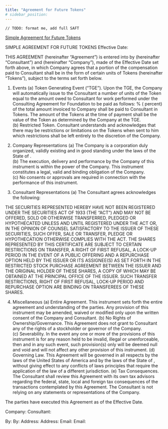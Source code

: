 ```yaml
---
title: "Agreement for Future Tokens"
# sidebar_position:
---
```


```
// TODO: format me, add full SAFT
```

[Simple Agreement for Future Tokens](../papers/Rolling-SAFE-Template.docx)

SIMPLE AGREEMENT FOR FUTURE TOKENS
Effective Date:

THIS AGREEMENT (hereinafter “Agreement”) is entered into by (hereinafter “Consultant”) and (hereinafter “Company”), made of the Effective Date set forth above, in which Company agrees that a portion of the compensation paid to Consultant shall be in the form of certain units of Tokens (hereinafter “Tokens”), subject to the terms set forth below.

1.  Events
    (a) Token Generating Event (“TGE”). Upon the TGE, the Company will automatically issue to the Consultant a number of units of the Token equal to the amount owed to Consultant for work performed under the Consulting Agreement for Foundation to be paid as follows:
    % ( percent) of the total amount invoiced to Company shall be paid to Consultant in Tokens. The amount of the Tokens at the time of payment shall be the value of the Token as determined by the Company at the TGE.  
    (b) Restricted Token. Consultant understands and acknowledges that there may be restrictions or limitations on the Tokens when sent to him which restrictions shall be left entirely to the discretion of the Company.
2.  Company Representations
    (a) The Company is a corporation duly organized, validly existing and in good standing under the laws of the State of .  
    (b) The execution, delivery and performance by the Company of this instrument is within the power of the Company. This instrument constitutes a legal, valid and binding obligation of the Company.  
    (c) No consents or approvals are required in connection with the performance of this instrument.

3.  Consultant Representations
    (a) The Consultant agrees acknowledges the following:

THE SECURITIES REPRESENTED HEREBY HAVE NOT BEEN REGISTERED UNDER THE SECURITIES ACT OF 1933 (THE “ACT”) AND MAY NOT BE OFFERED, SOLD OR OTHERWISE TRANSFERRED, PLEDGED OR HYPOTHECATED UNLESS AND UNTIL REGISTERED UNDER THE ACT OR, IN THE OPINION OF COUNSEL SATISFACTORY TO THE ISSUER OF THESE SECURITIES, SUCH OFFER, SALE OR TRANSFER, PLEDGE OR HYPOTHECATION OTHERWISE COMPLIES WITH THE ACT.
THE SHARES REPRESENTED BY THIS CERTIFICATE ARE SUBJECT TO CERTAIN RESTRICTIONS ON TRANSFER, A RIGHT OF FIRST REFUSAL, A LOCK-UP PERIOD IN THE EVENT OF A PUBLIC OFFERING AND A REPURCHASE OPTION HELD BY THE ISSUER OR ITS ASSIGNEE(S) AS SET FORTH IN THE RESTRICTED STOCK PURCHASE AGREEMENT BETWEEN THE ISSUER AND THE ORIGINAL HOLDER OF THESE SHARES, A COPY OF WHICH MAY BE OBTAINED AT THE PRINCIPAL OFFICE OF THE ISSUER. SUCH TRANSFER RESTRICTIONS, RIGHT OF FIRST REFUSAL, LOCK-UP PERIOD AND REPURCHASE OPTION ARE BINDING ON TRANSFEREES OF THESE SHARES.

4.  Miscellaneous
    (a) Entire Agreement. This instrument sets forth the entire agreement and understanding of the parties. Any provision of this instrument may be amended, waived or modified only upon the written consent of the Company and Consultant.
    (b) No Rights of Ownership/Governance. This Agreement does not grant to Consultant any of the rights of a stockholder or governor of the Company.  
    (c) Severability. In the event any one or more of the provisions of this instrument is for any reason held to be invalid, illegal or unenforceable, then and in any such event, such provision(s) only will be deemed null and void and will not affect any other provision of this instrument.
    (d) Governing Law. This Agreement will be governed in all respects by the laws of the United States of America and by the laws of the State of , without giving effect to any conflicts of laws principles that require the application of the law of a different jurisdiction.
    (e) Tax Consequences. The Consultant shall review this Agreement with its own tax advisors regarding the federal, state, local and foreign tax consequences of the transactions contemplated by this Agreement. The Consultant is not relying on any statements or representations of the Company.

The parties have executed this Agreement as of the Effective Date.

Company: Consultant:

By: By:
Address: Address:
Email: Email:
